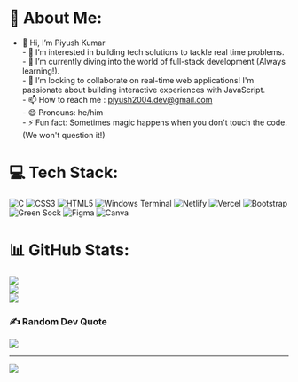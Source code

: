 # 💫 About Me:
- 👋 Hi, I’m Piyush Kumar<br>- 👀 I’m interested in building tech solutions to tackle real time problems.<br>- 🌱 I’m currently diving into the world of full-stack development (Always learning!).<br>- 💞️ I’m looking to collaborate on real-time web applications! I'm passionate about building interactive experiences with JavaScript. <br>- 📫 How to reach me : piyush2004.dev@gmail.com<br>- 😄 Pronouns: he/him<br>- ⚡ Fun fact: Sometimes magic happens when you don't touch the code. (We won't question it!)<br>


# 💻 Tech Stack:
![C](https://img.shields.io/badge/c-%2300599C.svg?style=flat&logo=c&logoColor=white) ![CSS3](https://img.shields.io/badge/css3-%231572B6.svg?style=flat&logo=css3&logoColor=white) ![HTML5](https://img.shields.io/badge/html5-%23E34F26.svg?style=flat&logo=html5&logoColor=white) ![Windows Terminal](https://img.shields.io/badge/Windows%20Terminal-%234D4D4D.svg?style=flat&logo=windows-terminal&logoColor=white) ![Netlify](https://img.shields.io/badge/netlify-%23000000.svg?style=flat&logo=netlify&logoColor=#00C7B7) ![Vercel](https://img.shields.io/badge/vercel-%23000000.svg?style=flat&logo=vercel&logoColor=white) ![Bootstrap](https://img.shields.io/badge/bootstrap-%238511FA.svg?style=flat&logo=bootstrap&logoColor=white) ![Green Sock](https://img.shields.io/badge/green%20sock-88CE02?style=flat&logo=greensock&logoColor=white) ![Figma](https://img.shields.io/badge/figma-%23F24E1E.svg?style=flat&logo=figma&logoColor=white) ![Canva](https://img.shields.io/badge/Canva-%2300C4CC.svg?style=flat&logo=Canva&logoColor=white)
# 📊 GitHub Stats:
![](https://github-readme-stats.vercel.app/api?username=PiyushRepos&theme=dark&hide_border=false&include_all_commits=false&count_private=false)<br/>
![](https://github-readme-streak-stats.herokuapp.com/?user=PiyushRepos&theme=dark&hide_border=false)<br/>
![](https://github-readme-stats.vercel.app/api/top-langs/?username=PiyushRepos&theme=dark&hide_border=false&include_all_commits=false&count_private=false&layout=compact)

### ✍️ Random Dev Quote
![](https://quotes-github-readme.vercel.app/api?type=vetical&theme=radical)

---
[![](https://visitcount.itsvg.in/api?id=PiyushRepos&icon=0&color=0)](https://visitcount.itsvg.in)

<!-- Proudly created with GPRM ( https://gprm.itsvg.in ) -->
